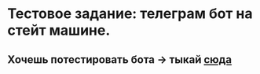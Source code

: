 <h1>Тестовое задание: телеграм бот на стейт машине.</h1>
<h2>Хочешь потестировать бота -> тыкай <a href="https://t.me/test_task_tg_bot">сюда</a></h2>